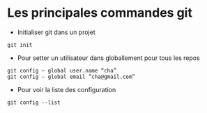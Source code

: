 
#  Les principales commandes git

- Initialiser git dans un projet
  
``git init``


- Pour setter un utilisateur dans globallement pour tous les repos
  
``git config — global user.name “cha”`` \
``git config — global email ”cha@gmail.com”``

- Pour voir la liste des configuration

``git config --list``

